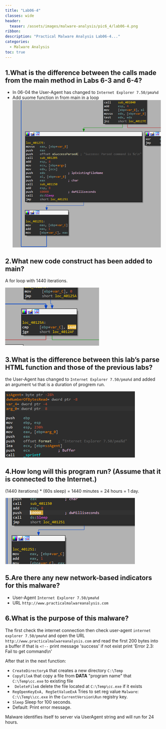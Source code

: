 ```yaml
---
title: "Lab06-4"
classes: wide
header:
  teaser: /assets/images/malware-analysis/pic6_4/lab06-4.png
ribbon:
description: "Practical Malware Analysis Lab06-4..."
categories:
  - Malware Analysis
toc: true
---
```



## 1.What is the difference between the calls made from the main method in Labs 6-3 and 6-4?

 - In 06-04 the User-Agent has changed to `Internet Explorer 7.50/pma%d` 
 - Add suome function in from main in a loop
  ![error](/assets/images/malware-analysis/pic6_4/loop.png)




## 2.What new code construct has been added to main?

A for loop with 1440 iterations.
  
![error](/assets/images/malware-analysis/pic6_4/iterations.png)


## 3.What is the difference between this lab’s parse HTML function and those of the previous labs?

the User-Agent has changed to `Internet Explorer 7.50/pma%d` and added an argument `%d` that is a duration of progrem run.

![error](/assets/images/malware-analysis/pic6_4/user_agent.png)


## 4.How long will this program run? (Assume that it is connected to the Internet.)

(1440 iterations) * (60s sleep) = 1440 minutes = 24 hours = 1 day.

![error](/assets/images/malware-analysis/pic6_4/sleep.png)

## 5.Are there any new network-based indicators for this malware?

 - User-Agent `Internet Explorer 7.50/pma%d`
 - URL `http://www.practicalmalwareanalysis.com`

## 6.What is the purpose of this malware?


The first check the internet connection then check user-agent `internet explorer 7.50/pma%d` and open the URL `http://www.practicalmalwareanalysis.com` and read the first 200 bytes into a buffer if that is  `<!--` print message 'success' if not exist print 'Error 2.3: Fail to get command\n' 

After that in the next function:
 
  - `CreateDirectoryA` that creates a new directory `C:\Temp` 
  - `CopyFileA` that copy a file from **DATA** "program name" that `C:\Temp\cc.exe` to existing file 
  - ` DeleteFileA` delete the file located at `C:\Temp\cc.exe` if it exists 
  - `RegOpenKeyExA, RegSetValueExA` Tries to set reg value `Malware`: `C:\\Temp\\cc.exe` in the `CurrentVersion\Run` registry key.
  - `Sleep` Sleep for 100 seconds.
  - Default: Print error message. 

Malware identifies itself to server via UserAgent string and will run for 24 hours.  


